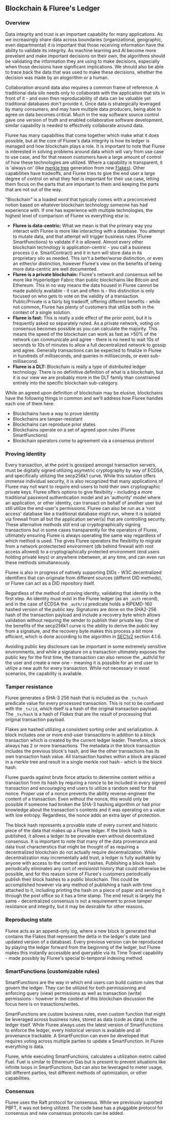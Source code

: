 ## Blockchain & Fluree's Ledger

### Overview   

Data integrity and trust is an important capability for many applications. As we increasingly share data across boundaries (organizational, geographic, even departmental) it is important that those receiving information have the ability to validate its integrity. As machine learning and AI become more prevelant and make important decisions on their own, the algorithms should be validating the information they are using to make decisions, especially when those decisions have significant implications. We should also be able to trace back the data that was used to make these decisions, whether the decision was made by an alogorithm or a human.

Collaboration around data also requires a common frame of reference. A traditional data silo needs only to collaborate with the application that sits in front of it - and even then reproducability of data can be valuable yet traditional databases don't provide it. Once data is strategically leveraged by many consumers, and may have multiple data producers, being able to agree on data becomes critical. Much in the way software source control gave one version of truth and enabled collaborative software development, similar capability is needed to effectively collaborate around data.

Fluree has many capabilties that come together which make what it does possible, but at the core of Fluree's data integrity is how its ledger is managed and how blockchain plays a role. It is important to note that Fluree is interested in solving problems around data which will vary from use case to use case, and for that reason customers have a large amount of control of how these technologies are utilized. Where a capability is transparent, it is 'always on' (like [merkle tree](https://en.wikipedia.org/wiki/Merkle_tree) generation from new [Flakes](/guides/architecture/flakes)). Other capabilities have tradeoffs, and Fluree tries to give the end user a large degree of control on what they feel is important for their use case, letting them focus on the parts that are important to them and keeping the parts that are not out of the way.

"Blockchain" is a loaded word that typically comes with a preconceived notion based on whatever blockchain technology someone has had experience with. If one has experience with multiple technologies, the highest level of comparison of Fluree vs everything else is:
- **Fluree is data-centric:** What we mean is that the primary way you interact with Fluree is more like interacting with a database. You attempt to mutate data, and that attempt will trigger business rules (Fluree SmartFunctions) to validate if it is allowed. Almost every other blockchain technology is application-centric - you call a business process (i.e. SmartContract) and it in turn will store data in its proprietary silo as needed. This isn't a better/worse distinction, or even an either/or distinction, however Fluree's view on the benefits of being more data-centric are well documented.
- **Fluree is a private blockchain:** Fluree's network and consensus will be more like Hyperledger Fabric than public blockchains like Bitcoin and Ethereum. This in no way means the data housed in Fluree cannot be made publicly available - it can and often is - this distinction is only focused on who gets to vote on the validity of a transaction. Public/Private is a fairly big tradeoff, offering different benefits - while not common, Fluree has plenty of customers that utilize both in the context of a single solution.
- **Fluree is fast:** This is really a side effect of the prior point, but it is frequently asked so separately noted. As a private network, voting on consensus becomes possible as you can calculate the majority. This means the speed of the blockchain can work as fast as >50% of the network can communicate and agree - there is no need to wait 10s of seconds to 10s of minutes to allow a full decentralized network to gossip and agree. Generally transactions can be expected to finalize in Fluree in hundreds of milliseconds, and queries in milliseconds, or even sub-millisecond.
- **Fluree is a DLT:** Blockchain is really a type of distributed ledger technology. There is no definitive definition of what is a blockchain, but it is our view we are probably more in the DLT family than constrained entirely into the specific blockchain sub-category.

While an agreed upon definition of blockchain may be elusive, blockchains have the following things in common and we'll address how Fluree handles each one of them here:
- Blockchains have a way to prove identity
- Blockchains are tamper-resistant
- Blockchains can reproduce prior states
- Blockchains operate on a set of agreed upon rules (Fluree SmartFunctions)
- Blockchain operators come to agreement via a consensus protocol


### Proving Identity

Every transaction, at the point is gossiped amongst transaction servers, must be digitally signed utilizing asymetric cryptography by way of ECDSA, and specifically utilizing the secp256k1 curve. While this solution offers immense individual security, it is also recognized that many applications of Fluree may not want to require end-users to hold their own cryptographic private keys. Fluree offers options to give flexibility - including a more traditional password authentication model and an 'authority' model where an application, or other identity, can transact on behalf of another user but still utilize the end-user's permissions. Fluree can also be run as a 'root access' database like a traditional database might run, where it is isolated via firewall from all but the application server(s) that are controlling security. These alternative methods still end up cryptographically signing transactions but in some cases transparently for the operators of Fluree, ultimately ensuring Fluree is always operating the same way regardless of which method is used. The gives Fluree operators the flexibiltiy to migrate from a network protectected environment (db behind firewall with root access allowed) to a cryptographically protected environment (end users holding private keys) or anywhere inbetween, at any time, and can even run these methods simultaneously.

Fluree is also in progress of natively supporting DIDs - W3C decentralized identifiers that can originate from different sources (differnt DID methods), or Fluree can act as a DID repository itself.

Regardless of the method of proving identity, validating that identity is the first step. An identity must exist in the Fluree ledger (as an `_auth` record), and in the case of ECDSA the `_auth/id` predicate holds a RIPEMD-160 hashed version of the public key. Signatures are done on the SHA2-256 hash of the transaction payload and include a recovery byte which allows validation without requring the sender to publish their private key. One of the benefits of the secp256k1 curve is the ability to derive the public key from a signature, and the recovery byte makes this process a bit more efficient, which is done according to the algorithm in [SEC1v2](https://www.secg.org/sec1-v2.pdf) section 4.1.6.

Avoiding public key disclosure can be important in some extremely sensitive environments, and while a signature on a transaction ultimately exposes the public key for the first time, the transaction can also remove the _auth/id for the user and create a new one - meaning it is possible for an end user to utilize a new auth for every transaction. While not necessary in most scenarios, the capability is available.


### Tamper resistance

Fluree generates a SHA-3 256 hash that is included as the `_tx/hash` predicate value for every processed transaction. This is not to be confused with the `_tx/id`, which itself is a hash of the original transaction payload. The `_tx/hash` is a hash of *Flakes* that are the *result* of processing that original transaction payload. 

Flakes are hashed utilizing a consistent sorting order and serialization. A block includes one or more end-user transactions in addition to a block transaction which is created by the current ledger leader. Therefore, a block always has 2 or more transactions. The metadata in the block transaction includes the previous block's hash, and like the other transactions has its own transaction hash value. All transaction hashes within a block are placed in a merkle tree and result in a single merkle root hash - which is the block hash.

Fluree guards against brute force attacks to determine content within a transaction from its hash by requring a nonce to be included in every signed transaction and encouraging end users to utilize a random seed for that nonce. Proper use of a nonce prevents the ability reverse-engineer the content of a transaction. Even without the nonce, this would only be possible if someone had broken the SHA-3 hashing algorithm or had prior knowledge about the transaction's contents and it was operating on a value with low entropy. Regardless, the nonce adds an extra layer of protection.

The block hash represents a provable state of every current and historic piece of the data that makes up a Fluree ledger. If the block hash is published, it allows a ledger to be provable even without decentralized consensus. It is important to note that many of the data provenance and data trust characterstics that might be thought of as requiring a decentralized blockchain do not actually require decentralization. While decentralization may incrementally add trust, a ledger is fully auditable by anyone with access to the content and hashes. Publishing a block hash periodically eliminates any sort of revisionist history that could otherwise be possible, and for this reason some of Fluree's customers periodically publish their block hashes to a public blockchain. This could be accomplished however via any method of publishing a hash with time attached to it, including printing the hash on a piece of paper and sending it through the post office so it has a time stamp. The end result is largely the same - decentralized consensus is not a requirement to prove tamper resistance and integrity, but it may be desirable for other reasons.

### Reproducing state

Fluree acts as an append-only log, where a new block is generated that contains the Flakes that represent the delta in the ledger's state (and updated version of a database). Every previous version can be reproduced by playing the ledger forward from the beginning of the ledger, but Fluree makes this instantly accessible and queryable via its Time Travel capability - made possibly by Fluree's special bi-temporal indexing method.


### SmartFunctions (customizable rules)

SmartFunctions are the way in which end users can build custom rules that govern the ledger. They can be utilized for both permissioning and enforcing query (view) permissions as well as transaction (write) permissions - however in the context of this blockchain discussion the focus here is on trasactions/writes.

SmartFunctions are custom business rules, even custom function that might be leveraged across business rules, stored as data (code as data) in the ledger itself. While Fluree always uses the latest version of SmartFunctions to enforce the ledger, every historical version is available and all provenance trackable. A SmartFunction can even be developed that requires voting across multiple parties to update a SmartFunction. In Fluree everything is data.

Fluree, while executing SmartFunctions, calculates a utilization metric called Fuel. Fuel is similar to Ethererum Gas but is present to prevent situations like infinite loops in SmartFunctions, but can also be leveraged to meter usage, bill different parties, test different methods of optimization, or other capabilities.

### Consensus

Fluree uses the Raft protocol for consensus. While we previously suported PBFT, it was not being utilized. The code base has a pluggable protocol for consensus and new consensus protocols can be added.
